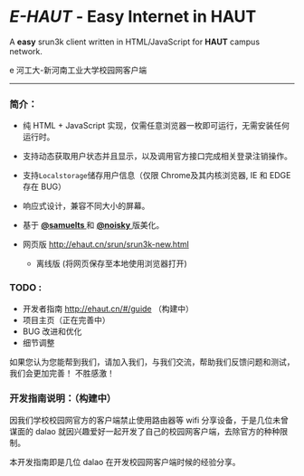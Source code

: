 # *E-HAUT*  - Easy Internet in HAUT
A  **easy** srun3k client written in HTML/JavaScript for **HAUT** campus network.

e 河工大-新河南工业大学校园网客户端

-------

### 简介：
 -  纯 HTML + JavaScript 实现，仅需任意浏览器一枚即可运行，无需安装任何运行时。
 
 - 支持动态获取用户状态并且显示，以及调用官方接口完成相关登录注销操作。
 
 - 支持`Localstorage`储存用户信息（仅限 Chrome及其内核浏览器, IE 和 EDGE 存在 BUG）

 - 响应式设计，兼容不同大小的屏幕。

 - 基于 <a href="https://github.com/samuelts/srun3k-client/"><b><font>@samuelts </font></b></a> 和 <a href="https://github.com/noisky/srun3k-sb-client/"><b><font>@noisky </font></b></a> 版美化。

 - 网页版 http://ehaut.cn/srun/srun3k-new.html

 	- 离线版 (将网页保存至本地使用浏览器打开)

### TODO :
  - 开发者指南 http://ehaut.cn/#/guide （构建中）
  - 项目主页（正在完善中）
  - BUG 改进和优化
  - 细节调整
  
如果您认为您能帮到我们，请加入我们，与我们交流，帮助我们反馈问题和测试，我们会更加完善！
不胜感激！

### 开发指南说明：（构建中）

因我们学校校园网官方的客户端禁止使用路由器等 wifi 分享设备，于是几位未曾谋面的 dalao 就因兴趣爱好一起开发了自己的校园网客户端，去除官方的种种限制。

本开发指南即是几位 dalao 在开发校园网客户端时候的经验分享。
